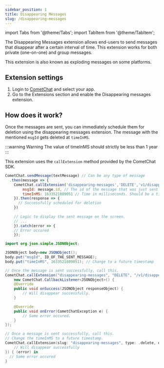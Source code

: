 ```yaml
---
sidebar_position: 1
title: Disappearing Messages
slug: /disappearing-messages
---
```

import Tabs from '@theme/Tabs';
import TabItem from '@theme/TabItem';

The Disappearing Messages extension allows end-users to send messages that disappear after a certain interval of time. This extension works for both private (one-on-one) and group messages.

This extension is also known as exploding messages on some platforms.

## Extension settings

1. Login to [CometChat](https://app.cometchat.com/login) and select your app.
2. Go to the Extensions section and enable the Disappearing messages extension.

## How does it work?

Once the messages are sent, you can immediately schedule them for deletion using the disappearing messages extension. The message with the mentioned `msgId`  gets deleted at `timeInMS`.

:::warning Warning
 The value of timeInMS should strictly be less than 1 year
:::

This extension uses the `callExtension`  method provided by the CometChat SDK.

<Tabs>
<TabItem value="Javascript" label="Javascript">

```javascript
CometChat.sendMessage(textMessage) // Can be any type of message
  .then(message => {
  	CometChat.callExtension('disappearing-messages','DELETE','v1/disappear',{
    	msgId: message.id, // The id of the message that was just sent
    	timeInMS: 1633521809051 // Time in milliseconds. Should be a time from the future.
  	}).then(response => {
      // Successfully scheduled for deletion
    })
  
  	// Logic to display the sent message on the screen.
  	// ...
	}).catch(error => {
  	// Error occured
	});
```
</TabItem>
<TabItem value="Java" label="Java">

```java
import org.json.simple.JSONObject;

JSONObject body=new JSONObject();
body.put("msgId", ID_OF_THE_SENT_MESSAGE);
body.put("timeInMS", 1633521809051); // Change to a future timestamp

// Once the message is sent successfully, call this.
CometChat.callExtension("disappearing-messages", "DELETE", "/v1/disappear", body,
	new CometChat.CallbackListener<JSONObject>() {
    @Override
    public void onSuccess(JSONObject responseObject) {
        // Will disappear successfully.
    }

    @Override
    public void onError(CometChatException e) {
      	// Some error occured.
    }
});
```
</TabItem>
<TabItem value="Swift" label="Swift">

```swift
// Once a message is sent successfully, call this.
// Change the timeInMS to a future timestamp.
CometChat.callExtension(slug: "disappearing-messages", type: .delete, endPoint: "v1/disappear", body: ["msgId":SENT_MESSAGE_ID, "timeInMS": 1633521809051], onSuccess: { (response) in
	// Will disappear successfully
}) { (error) in
  // Some error occured
}
```
</TabItem>
</Tabs>

